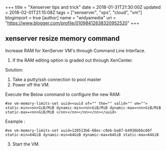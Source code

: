 +++
title = "Xenserver tips and trick"
date = 2018-01-31T21:30:00Z
updated = 2018-02-01T21:15:08Z
tags = ["xenserver", "vps", "cloud", "vm"]
blogimport = true 
[author]
	name = "widyamedia"
	uri = "https://www.blogger.com/profile/01098412638320952520"
+++

## xenserver resize memory command

Increase RAM for XenServer VM's through Command Line Interface.
1. If the RAM editing option is graded out through XenCenter.

Solution:
1. Take a putty/ssh connection to pool master
2. Power off the VM.

Execute the Below command to configure the new RAM:
```
#xe vm-memory-limits-set uuid=<uuid of="" the="" valid="" vm=""> static-min=<nn>GiB/MiB dynamic-min=<nn>GiB/MiB dynamic-max=<nn>GiB/MiB static-max=<nn>GiB/MiB </nn></nn></nn></nn></uuid>
```
Example :
```
#xe vm-memory-limits-set uuid=120513b6-68ec-c0eb-ba87-b4936bbbc66f static-min=64GiB dynamic-min=64GiB dynamic-max=64GiB static-max=64GiB
```

3. Start the VM.
